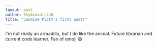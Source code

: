 ```yaml
---
layout: post
author: ShyArmadillo8
title: "Jasmine Plott's first post!"
---
```


I'm not really an armadillo, but I do like the animal.  Future librarian and current code learner. Fan of emoji :smile:
